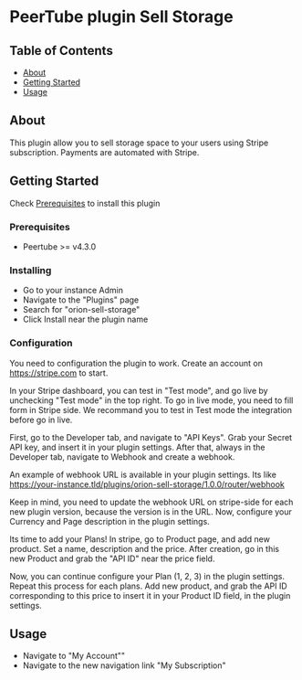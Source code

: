 # PeerTube plugin Sell Storage

## Table of Contents

- [About](#about)
- [Getting Started](#getting_started)
- [Usage](#usage)

## About <a name = "about"></a>

This plugin allow you to sell storage space to your users using Stripe subscription.
Payments are automated with Stripe.

## Getting Started <a name = "getting_started"></a>

Check [Prerequisites](#Prerequisites) to install this plugin

### Prerequisites

- Peertube >= v4.3.0

### Installing

- Go to your instance Admin
- Navigate to the "Plugins" page
- Search for "orion-sell-storage"
- Click Install near the plugin name

### Configuration
You need to configuration the plugin to work.
Create an account on https://stripe.com to start.


In your Stripe dashboard, you can test in "Test mode", and go live by unchecking "Test mode" in the top right.
To go in live mode, you need to fill form in Stripe side. We recommand you to test in Test mode the integration before go in live.

First, go to the Developer tab, and navigate to "API Keys". Grab your Secret API key, and insert it in your plugin settings.
After that, always in the Developer tab, navigate to Webhook and create a webhook.

An example of webhook URL is available in your plugin settings.
Its like https://your-instance.tld/plugins/orion-sell-storage/1.0.0/router/webhook

Keep in mind, you need to update the webhook URL on stripe-side for each new plugin version, because the version is in the URL.
Now, configure your Currency and Page description in the plugin settings.

Its time to add your Plans! In stripe, go to Product page, and add new product. Set a name, description and the price.
After creation, go in this new Product and grab the "API ID" near the price field.

Now, you can continue configure your Plan (1, 2, 3) in the plugin settings.
Repeat this process for each plans. Add new product, and grab the API ID corresponding to this price to insert it in your Product ID field, in the plugin settings.

## Usage <a name = "usage"></a>

- Navigate to "My Account""
- Navigate to the new navigation link "My Subscription"
